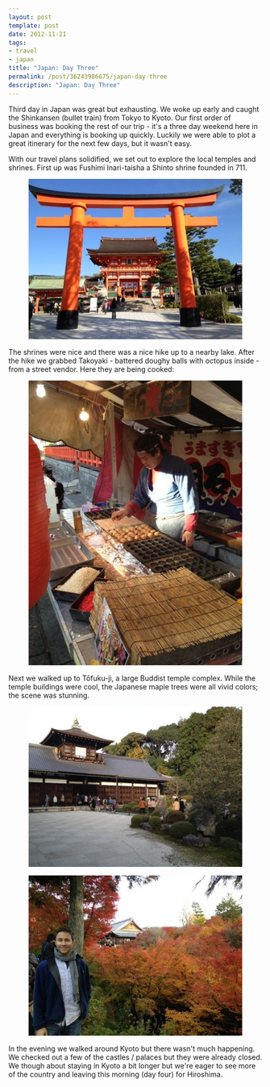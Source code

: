 ```yaml
---
layout: post
template: post
date: 2012-11-21
tags:
- travel
- japan
title: "Japan: Day Three"
permalink: /post/36243986675/japan-day-three
description: "Japan: Day Three"
---
```

<p>Third day in Japan was great but exhausting. We woke up early and caught the Shinkansen (bullet train) from Tokyo to Kyoto. Our first order of business was booking the rest of our trip - it's a three day weekend here in Japan and everything is booking up quickly. Luckily we were able to plot a great&nbsp;itinerary&nbsp;for the next few days, but it wasn't easy.</p>
<p>With our travel plans solidified, we set out to explore the local temples and shrines. First up was&nbsp;Fushimi Inari-taisha a Shinto shrine founded in 711.</p>
<p><figure class="tmblr-full" data-orig-height="375" data-orig-width="500"><img src="/images/4270587411293336bc46142388fccceeb4453da09e1d0fc4fdeb2c2a1c6d8487.jpg" alt="image" data-orig-height="375" data-orig-width="500"></figure></p>
<p>The shrines were nice and there was a nice hike up to a nearby lake. After the hike we grabbed Takoyaki - battered doughy balls with octopus inside - from a street vendor. Here they are being cooked:</p>
<p><figure class="tmblr-full" data-orig-height="640" data-orig-width="480"><img src="/images/2975772f776f3dfebf952e7a1e7aee57836935c772ea1c1d3490bc0bd5937c0f.jpg" alt="image" data-orig-height="640" data-orig-width="480"></figure></p>
<p>Next we walked up to&nbsp;T&#333;fuku-ji, a large Buddist temple complex. While the temple buildings were cool, the Japanese maple trees were all vivid colors; the scene was stunning.</p>
<p><figure class="tmblr-full" data-orig-height="375" data-orig-width="500"><img src="/images/4d40c78e00724e8f2e33b02a94a79fdd16c321dd3a78837b70b9a208b01a2611.jpg" alt="image" data-orig-height="375" data-orig-width="500"></figure></p>
<p><figure class="tmblr-full" data-orig-height="375" data-orig-width="500"><img src="/images/e931ee4795bd1b51bb1b2a8c6d4e2eda49a4752fdd872fd4b0238df3b7c446c1.jpg" alt="image" data-orig-height="375" data-orig-width="500"></figure></p>
<p>In the evening we walked around Kyoto but there wasn't much happening. We checked out a few of the castles / palaces but they were already closed. We though about staying in Kyoto a bit longer but we're eager to see more of the country and leaving this morning (day four) for Hiroshima.</p>